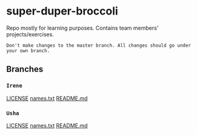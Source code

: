 
# super-duper-broccoli

Repo mostly for learning purposes. Contains team members' projects/exercises.

```
Don't make changes to the master branch. All changes should go under your own branch.
```

## Branches

<!---->
### `Irene`
[LICENSE](https://github.com/Thimbus/super-duper-broccoli/blob/Irene/LICENSE)
[names.txt](https://github.com/Thimbus/super-duper-broccoli/blob/Irene/names.txt)
[README.md](https://github.com/Thimbus/super-duper-broccoli/blob/Irene/README.md)

### `Usha`
[LICENSE](https://github.com/Thimbus/super-duper-broccoli/blob/Usha/LICENSE)
[names.txt](https://github.com/Thimbus/super-duper-broccoli/blob/Usha/names.txt)
[README.md](https://github.com/Thimbus/super-duper-broccoli/blob/Usha/README.md)


<!---->

